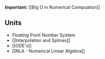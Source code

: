 **Important:** [[Big O in Numerical Compuation]]
## Units
 - Floating Point Number System
 - [[Interpolation and Splines]]
 - [[ODE's]]
 - [[NLA - Numerical Linear Algebra]]
